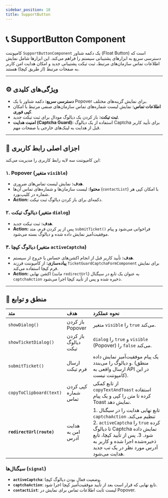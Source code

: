 ```yaml
---
sidebar_position: 18
title: SupportButton
---
```


# 📞 SupportButton Component

کامپوننت `SupportButtonComponent` یک دکمه شناور (Float Button) است که دسترسی سریع به ابزارهای پشتیبانی سیستم را فراهم می‌کند. این ابزارها شامل نمایش اطلاعات تماس سازمان‌های مرتبط، ثبت تیکت پشتیبانی جدید و امکان هدایت امن کاربر به صفحات مرتبط (از طریق کپچا) هستند.

---

## ⚙️ ویژگی‌های کلیدی

- **دسترسی سریع:** دکمه شناور با یک Popover برای نمایش گزینه‌های مختلف.
- **اطلاعات تماس:** نمایش لیست شماره‌های تماس سازمان‌های صنفی مرتبط با امکان **کپی فوری**.
- **ثبت تیکت:** باز کردن یک دیالوگ مودال برای ثبت تیکت جدید.
- **امنیت هدایت (Captcha Guard):** استفاده از یک دیالوگ Captcha برای تأیید کاربر قبل از هدایت به لینک‌های خارجی یا صفحات مهم.

---

## 🧩 اجزای اصلی رابط کاربری

این کامپوننت سه لایه رابط کاربری را مدیریت می‌کند:

### ۱. Popover (متغیر `visible`)

- **هدف:** نمایش لیست تماس‌های ضروری.
- **محتوا:** لیست سازمان‌ها و شماره‌های تماس آن‌ها (`contactList`) با امکان کپی هر شماره در کلیپ‌بورد.
- **Action:** دکمه‌ای برای باز کردن دیالوگ ثبت تیکت.

### ۲. دیالوگ تیکت (متغیر `dialog`)

- **هدف:** ثبت تیکت جدید.
- **Action:** پس از پر کردن فرم، متد `submitTicket()` فراخوانی می‌شود و پیام موفقیت‌آمیز نمایش داده شده و دیالوگ بسته می‌شود.

### ۳. دیالوگ کپچا (متغیر `activeCaptcha`)

- **هدف:** تأیید کاربر قبل از انجام اکشن‌های حساس یا خروج از سیستم.
- **پیاده‌سازی:** از کامپوننت فرزند `TicketGuardCaptchaFormComponent` برای نمایش فرم کپچا استفاده می‌کند.
- **Action:** اکشن نهایی (مانند `redirectUrl`) به عنوان یک تابع در سیگنال `captchaAction` ذخیره شده و پس از تأیید کپچا اجرا می‌شود.

---

## 🧠 منطق و توابع

| متد                      | هدف                  | نحوه عملکرد                                                                                                                                                                                                                          |
| :----------------------- | :------------------- | :----------------------------------------------------------------------------------------------------------------------------------------------------------------------------------------------------------------------------------- |
| `showDialog()`           | باز کردن Popover     | متغیر `visible` را `true` می‌کند.                                                                                                                                                                                                    |
| `showTicketDialog()`     | باز کردن دیالوگ تیکت | `dialog` را `true` و `visible` (Popover) را `false` می‌کند.                                                                                                                                                                          |
| `submitTicket()`         | ارسال فرم تیکت       | یک پیام موفقیت‌آمیز نمایش داده و دیالوگ را می‌بندد. (منطق ارسال واقعی به API در این کامپوننت نیست).                                                                                                                                  |
| `copyToClipboard(text)`  | کپی کردن شماره تماس  | از تابع کمکی `copyTextAndToast` استفاده کرده تا متن را کپی و یک پیام Toast نمایش دهد.                                                                                                                                                |
| **`redirectUrl(route)`** | هدایت امن به آدرس    | 1. تابع نهایی هدایت را در سیگنال `captchaAction` تنظیم می‌کند. 2. `activeCaptcha` را `true` کرده تا دیالوگ Captcha نمایش داده شود. 3. پس از تأیید کپچا، تابع ذخیره‌شده اجرا شده و کاربر به آدرس مورد نظر در یک تب جدید هدایت می‌شود. |

### سیگنال‌ها (`signal`)

- **`activeCaptcha`**: وضعیت فعال بودن دیالوگ کپچا.
- **`captchaAction`**: تابع نهایی که قرار است بعد از تأیید موفقیت‌آمیز کپچا اجرا شود.
- **`contactList`**: لیست ثابت اطلاعات تماس برای نمایش در Popover.
